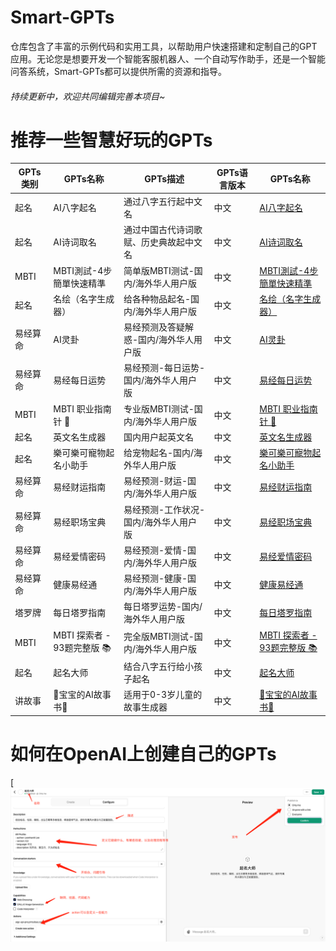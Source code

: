 # Smart-GPTs
仓库包含了丰富的示例代码和实用工具，以帮助用户快速搭建和定制自己的GPT应用。无论您是想要开发一个智能客服机器人、一个自动写作助手，还是一个智能问答系统，Smart-GPTs都可以提供所需的资源和指导。

###### 持续更新中，欢迎共同编辑完善本项目~

# 推荐一些智慧好玩的GPTs
|GPTs类别|GPTs名称|GPTs描述|GPTs语言版本|GPTs名称|
|---|---|---|--|---|
|起名|AI八字起名|通过八字五行起中文名|中文|[AI八字起名](https://chat.openai.com/g/g-mmuv5tfJ5-aiba-zi-qi-ming)|
|起名|AI诗词取名|通过中国古代诗词歌赋、历史典故起中文名|中文|[AI诗词取名](https://chat.openai.com/g/g-eMiUio42K-aishi-ci-qu-ming)|
|MBTI|MBTI測試-4步簡單快速精準|简单版MBTI测试-国内/海外华人用户版|中文|[MBTI測試-4步簡單快速精準](https://chat.openai.com/g/g-uUK8oAWRp-mbtice-shi-4bu-jian-dan-kuai-su-jing-zhun)|
|起名|名绘（名字生成器）|给各种物品起名-国内/海外华人用户版|中文|[名绘（名字生成器）](https://chat.openai.com/g/g-vqJmhUq3L-ming-hui-ming-zi-sheng-cheng-qi)|
|易经算命|AI灵卦|易经预测及答疑解惑-国内/海外华人用户版|中文|[AI灵卦](https://chat.openai.com/g/g-rhTvYXeWb-ailing-gua)|
|易经算命|易经每日运势|易经预测-每日运势-国内/海外华人用户版|中文|[易经每日运势](https://chat.openai.com/g/g-C7YaAc4kN-yi-jing-mei-ri-yun-shi)|
|MBTI|MBTI 职业指南针 🧭|专业版MBTI测试-国内/海外华人用户版|中文|[MBTI 职业指南针 🧭](https://chat.openai.com/g/g-HayyHzzCf-mbti-zhi-ye-zhi-nan-zhen)|
|起名|英文名生成器|国内用户起英文名|中文|[英文名生成器](https://chat.openai.com/g/g-BaqFqoJBs-ying-wen-ming-sheng-cheng-qi)|
|起名|樂可樂可寵物起名小助手|给宠物起名-国内/海外华人用户版|中文|[樂可樂可寵物起名小助手](https://chat.openai.com/g/g-3WT8kaV0f-le-ke-le-ke-chong-wu-ming-ming-xiao-zhu-shou)|
|易经算命|易经财运指南|易经预测-财运-国内/海外华人用户版|中文|[易经财运指南](https://chat.openai.com/g/g-RinyzKSpS-yi-jing-cai-yun-zhi-nan)|
|易经算命|易经职场宝典|易经预测-工作状况-国内/海外华人用户版|中文|[易经职场宝典](https://chat.openai.com/g/g-mazeloZdr-yi-jing-zhi-chang-bao-dian)|
|易经算命|易经爱情密码|易经预测-爱情-国内/海外华人用户版|中文|[易经爱情密码](https://chat.openai.com/g/g-NJrNGJExa-yi-jing-ai-qing-mi-ma)|
|易经算命|健康易经通|易经预测-健康-国内/海外华人用户版|中文|[健康易经通](https://chat.openai.com/g/g-w38EYN3NF-jian-kang-yi-jing-tong)|
|塔罗牌|每日塔罗指南|每日塔罗运势-国内/海外华人用户版|中文|[每日塔罗指南](https://chat.openai.com/g/g-bHMSXbmkK-mei-ri-ta-luo-zhi-nan)|
|MBTI|MBTI 探索者 - 93题完整版 📚|完全版MBTI测试-国内/海外华人用户版|中文|[MBTI 探索者 - 93题完整版 📚](https://chat.openai.com/g/g-nlo21Pavu-mbti-tan-suo-zhe-93ti-wan-zheng-ban)|
|起名|起名大师|结合八字五行给小孩子起名|中文|[起名大师](https://chat.openai.com/g/g-CegpT5rWo-qi-ming-da-shi)|
|讲故事|👶宝宝的AI故事书🍼|适用于0-3岁儿童的故事生成器|中文|[👶宝宝的AI故事书🍼](https://chat.openai.com/g/g-8Da6huj9o-bao-bao-de-aigu-shi-shu)|


# 如何在OpenAI上创建自己的GPTs

[![Screenshot](create.png)